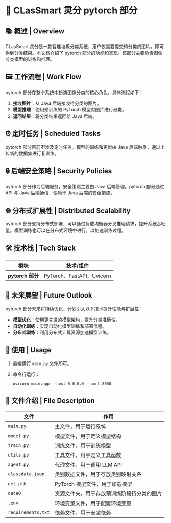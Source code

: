 # 🤖 CLasSmart 灵分 pytorch 部分

## 📚 概述 | Overview

CLasSmart 灵分是一款智能垃圾分类系统，用户仅需要提交待分类的图片，即可得到分类结果。本文档介绍了 pytorch 部分的功能和实现，该部分主要负责图像分类模型的训练和推理。

## 🖼️ 工作流程 | Work Flow

pytorch 部分在整个系统中扮演图像分类的核心角色，具体流程如下：

1. **接收图片**：从 Java 后端接收待分类的图片。
2. **模型推理**：使用预训练的 PyTorch 模型对图片进行分类。
3. **返回结果**：将分类结果返回给 Java 后端。

## ⏰ 定时任务 | Scheduled Tasks

pytorch 部分目前不涉及定时任务。模型的训练和更新由 Java 后端触发，通过上传新的数据集进行复训练。

## 🔒 后端安全策略 | Security Policies

pytorch 部分作为后端服务，安全策略主要由 Java 后端管理。pytorch 部分通过 API 与 Java 后端通信，依赖于 Java 后端的安全措施。

## 🌐 分布式扩展性 | Distributed Scalability

pytorch 部分支持分布式部署，可以通过负载均衡器分发推理请求，提升系统吞吐量。模型训练也可以在分布式环境中进行，以加速训练过程。

## 🛠️ 技术栈 | Tech Stack

| 模块 | 技术/组件 |
| --- | --- |
| **pytorch 部分** | PyTorch、FastAPI、Uvicorn |

## 🔮 未来展望 | Future Outlook

pytorch 部分未来将持续优化，计划引入以下技术提升性能与扩展性：

- **模型优化**：使用更先进的模型架构，提升分类准确性。
- **自动化训练**：实现自动化模型训练和部署流程。
- **分布式训练**：利用分布式计算资源加速模型训练。

## 🚀 使用 | Usage

1. 直接运行 `main.py` 文件即可。
2. 命令行运行：

   ```shell
   uvicorn main:app --host 0.0.0.0 --port 8000
   ```

## 📂 文件介绍 | File Description

| 文件 | 作用 |
| --- | --- |
| `main.py` | 主文件，用于运行系统 |
| `model.py` | 模型文件，用于定义模型结构 |
| `train.py` | 训练文件，用于训练模型 |
| `utils.py` | 工具文件，用于定义工具函数 |
| `agent.py` | 代理文件，用于调用 LLM API |
| `classdata.json` | 类别数据文件，用于存放类别映射关系 |
| `net.pth` | PyTorch 模型文件，用于加载模型 |
| `data0` | 资源文件夹，用于存放预训练阶段待分类的图片 |
| `.env` | 环境变量文件，用于配置环境变量 |
| `requirements.txt` | 依赖文件，用于安装依赖 |
